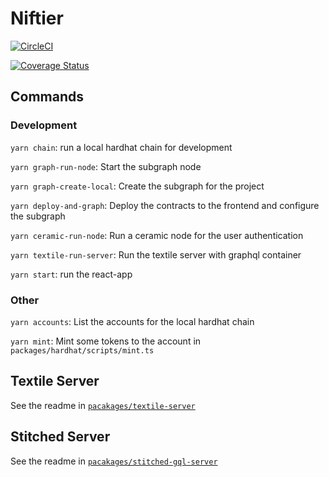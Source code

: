 # Niftier

[![CircleCI](https://circleci.com/gh/adairrr/niftier/tree/develop.svg?style=svg&circle-token=9d39105416c911725ecbf2098a2999f4e796d52c)](https://app.circleci.com/pipelines/github/adairrr/niftier)

[![Coverage Status](https://coveralls.io/repos/github/adairrr/niftier/badge.svg?branch=feature/ERC1155Composable&t=ipyeEW)](https://coveralls.io/github/adairrr/niftier?branch=feature/ERC1155Composable)


## Commands

### Development

`yarn chain`: run a local hardhat chain for development

`yarn graph-run-node`: Start the subgraph node

`yarn graph-create-local`: Create the subgraph for the project

`yarn deploy-and-graph`: Deploy the contracts to the frontend and configure the subgraph

`yarn ceramic-run-node`: Run a ceramic node for the user authentication

`yarn textile-run-server`: Run the textile server with graphql container

`yarn start`: run the react-app

### Other

`yarn accounts`: List the accounts for the local hardhat chain

`yarn mint`: Mint some tokens to the account in `packages/hardhat/scripts/mint.ts`


## Textile Server

See the readme in [`pacakages/textile-server`](https://github.com/adairrr/nft_canvas/blob/develop/packages/textile-server/README.md)

## Stitched Server

See the readme in [`pacakages/stitched-gql-server`](https://github.com/adairrr/nft_canvas/blob/develop/packages/stitched-gql-server/README.md)
